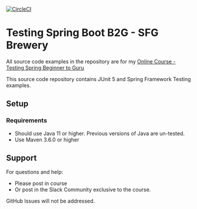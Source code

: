 [![CircleCI](https://circleci.com/gh/griesba/tsbb2b-sfg-brewery.svg?style=svg)](https://circleci.com/gh/griesba/tsbb2b-sfg-brewery)

# Testing Spring Boot B2G - SFG Brewery

All source code examples in the repository are for my [Online Course - Testing Spring Beginner to Guru](https://www.udemy.com/testing-spring-boot-beginner-to-guru/?couponCode=GITHUB_REPO)

This source code repository contains JUnit 5 and Spring Framework Testing examples.

## Setup
### Requirements
* Should use Java 11 or higher. Previous versions of Java are un-tested.
* Use Maven 3.6.0 or higher

## Support
For questions and help:
* Please post in course
* Or post in the Slack Community exclusive to the course.

GitHub Issues will not be addressed.
